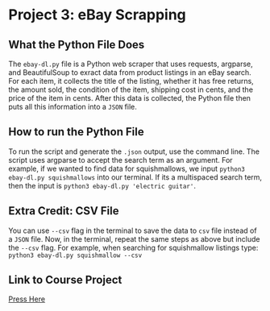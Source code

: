 # Project 3: eBay Scrapping

## What the Python File Does

The `ebay-dl.py` file is a Python web scraper that uses requests, argparse, and BeautifulSoup to exract data from product listings in an eBay search. For each item, it collects the title of the listing, whether it has free returns, the amount sold, the condition of the item, shipping cost in cents, and the price of the item in cents. After this data is collected, the Python file then puts all this information into a `JSON` file. 

## How to run the Python File

To run the script and generate the `.json` output, use the command line. The script uses argparse to accept the search term as an argument. For example, if we wanted to find data for squishmallows, we input `python3 ebay-dl.py squishmallows` into our terminal. If its a multispaced search term, then the input is `python3 ebay-dl.py 'electric guitar'`.

## Extra Credit: CSV File

You can use `--csv` flag in the terminal to save the data to `csv` file instead of a `JSON` file. Now, in the terminal, repeat the same steps as above but include the `--csv` flag. For example, when searching for squishmallow listings type: `python3 ebay-dl.py squishmallow --csv`

## Link to Course Project
[Press Here](https://github.com/mikeizbicki/cmc-csci040/tree/2025spring/project_03_webscraping)

